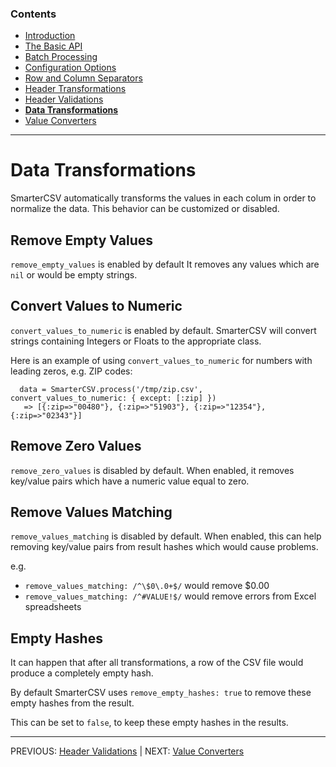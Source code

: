 
### Contents

  * [Introduction](./_introduction.md)
  * [The Basic API](./basic_api.md)
  * [Batch Processing](././batch_processing.md)
  * [Configuration Options](./options.md)
  * [Row and Column Separators](./row_col_sep.md)
  * [Header Transformations](./header_transformations.md)
  * [Header Validations](./header_validations.md)
  * [**Data Transformations**](./data_transformations.md)
  * [Value Converters](./value_converters.md)
    
--------------    

# Data Transformations

SmarterCSV automatically transforms the values in each colum in order to normalize the data.
This behavior can be customized or disabled.

## Remove Empty Values
`remove_empty_values` is enabled by default
It removes any values which are `nil` or would be empty strings.

## Convert Values to Numeric
`convert_values_to_numeric` is enabled by default. 
SmarterCSV will convert strings containing Integers or Floats to the appropriate class.

Here is an example of using `convert_values_to_numeric` for numbers with leading zeros, e.g. ZIP codes:

```
  data = SmarterCSV.process('/tmp/zip.csv',  convert_values_to_numeric: { except: [:zip] })
   => [{:zip=>"00480"}, {:zip=>"51903"}, {:zip=>"12354"}, {:zip=>"02343"}]
```   

## Remove Zero Values
`remove_zero_values` is disabled by default.
When enabled, it removes key/value pairs which have a numeric value equal to zero.

## Remove Values Matching
`remove_values_matching` is disabled by default. 
When enabled, this can help removing key/value pairs from result hashes which would cause problems. 

e.g.
 * `remove_values_matching: /^\$0\.0+$/` would remove $0.00 
 * `remove_values_matching: /^#VALUE!$/` would remove errors from Excel spreadsheets 

## Empty Hashes

It can happen that after all transformations, a row of the CSV file would produce a completely empty hash.

By default SmarterCSV uses `remove_empty_hashes: true` to remove these empty hashes from the result.

This can be set to `false`, to keep these empty hashes in the results.

-------------------
PREVIOUS: [Header Validations](./header_validations.md) | NEXT: [Value Converters](./value_converters.md)
